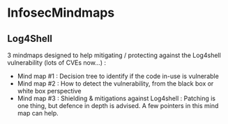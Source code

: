 # InfosecMindmaps

## Log4Shell
3 mindmaps designed to help mitigating / protecting against the Log4shell vulnerability (lots of CVEs now...) :
* Mind map #1 : Decision tree to identify if the code in-use is vulnerable
* Mind map #2 : How to detect the vulnerability, from the black box or white box perspective
* Mind map #3 : Shielding & mitigations against Log4shell : Patching is one thing, but defence in depth is advised. A few pointers in this mind map can help.
